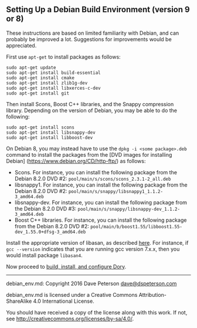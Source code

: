 ## Setting Up a Debian Build Environment (version 9 or 8)

These instructions are based on limited familiarity with Debian, and can
probably be improved a lot.  Suggestions for improvements would be appreciated.

First use `apt-get` to install packages as follows:

```
sudo apt-get update
sudo apt-get install build-essential
sudo apt-get install cmake
sudo apt-get install zlib1g-dev
sudo apt-get install libxerces-c-dev
sudo apt-get install git
```
Then install Scons, Boost C++ libraries, and the Snappy compression library.
Depending on the version of Debian, you may be able to do the following:
```
sudo apt-get install scons
sudo apt-get install libsnappy-dev
sudo apt-get install libboost-dev
```
On Debian 8, you may instead have to use the `dpkg -i <some package>.deb`
command to install the packages from the [DVD images for installing Debian]
(https://www.debian.org/CD/http-ftp/) as follows:

* Scons.  For instance, you can install the following package from the Debian
  8.2.0 DVD #2: `pool/main/s/scons/scons_2.3.1-2_all.deb`
* libsnappy1.  For instance, you can install the following package from the
  Debian 8.2.0 DVD #2: `pool/main/s/snappy/libsnappy1_1.1.2-3_amd64.deb`
* libsnappy-dev.  For instance, you can install the following package from the
  Debian 8.2.0 DVD #3: `pool/main/s/snappy/libsnappy-dev_1.1.2-3_amd64.deb`
* Boost C++ libraries.  For instance, you can install the following package
  from the Debian 8.2.0 DVD #2:
  `pool/main/b/boost1.55/libboost1.55-dev_1.55.0+dfsg-3_amd64.deb`

Install the appropriate version of libasan, as described
[here](https://askubuntu.com/questions/1024017/difference-between-libasan-packes-libasan0-libasan2-libasan3-etc).
For instance, if `gcc --version` indicates that you are running gcc version
7.x.x, then you would install package `libasan4`.

Now proceed to
[build, install, and configure Dory](build_install.md).

-----

debian_env.md: Copyright 2016 Dave Peterson <dave@dspeterson.com>

debian_env.md is licensed under a Creative Commons Attribution-ShareAlike 4.0
International License.

You should have received a copy of the license along with this work. If not,
see <http://creativecommons.org/licenses/by-sa/4.0/>.
